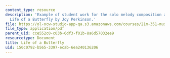```yaml
---
content_type: resource
description: 'Example of student work for the solo melody composition assignment:
  Life of a Butterfly by Joy Perkinson.'
file: https://ol-ocw-studio-app-qa.s3.amazonaws.com/courses/21m-351-music-composition-fall-2008/150c0792b5653397ecab6ea240136206_perkinsn_butrfly.pdf
file_type: application/pdf
parent_uid: cce552c0-c03b-6df3-f01b-8a6d57032ee9
resourcetype: Document
title: Life of a Butterfly
uid: 150c0792-b565-3397-ecab-6ea240136206
---
```

